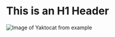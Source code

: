 # This is an H1 Header

![Image of Yaktocat from example](https://octodex.github.com/images/yaktocat.png)

